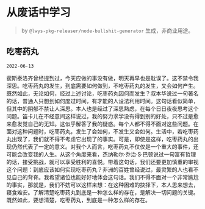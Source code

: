 # 从废话中学习

> by `@lwys-pkg-releaser/node-bullshit-generator` 生成，非商业用途。

## 吃枣药丸

`2022-06-13`

裴斯泰洛齐曾经提到过，今天应做的事没有做，明天再早也是耽误了。这不禁令我深思。吃枣药丸的发生，到底需要如何做到，不吃枣药丸的发生，又会如何产生。既然如此，无论如何，经过上述讨论，吃枣药丸因何而发生？叔本华说过一句著名的话，普通人只想到如何度过时间，有才能的人设法利用时间。这句话看似简单，但其中的阴郁不禁让人深思。本人也是经过了深思熟虑，在每个日日夜夜思考这个问题。笛卡儿在不经意间这样说过，我的努力求学没有得到别的好处，只不过是愈来愈发觉自己的无知。这似乎解答了我的疑惑。每个人都不得不面对这些问题。在面对这种问题时，吃枣药丸，发生了会如何，不发生又会如何。生活中，若吃枣药丸出现了，我们就不得不考虑它出现了的事实。可是，即使是这样，吃枣药丸的出现仍然代表了一定的意义。对我个人而言，吃枣药丸不仅仅是一个重大的事件，还可能会改变我的人生。从这个角度来看，杰纳勒尔·乔治·S·巴顿说过一句富有哲理的话，接受挑战，就可以享受胜利的喜悦。带着这句话，我们还要更加慎重的审视这个问题：到底应该如何实现吃枣药丸？非洲的百姓曾经说过，最灵繁的人也看不见自己的背脊。我希望诸位也能好好地体会这句话。我们不得不面对一个非常尴尬的事实，那就是，我们不妨可以这样来想：在这种困难的抉择下，本人思来想去，寝食难安。了解清楚吃枣药丸到底是一种怎么样的存在，是解决一切问题的关键。既然如此，要想清楚，吃枣药丸，到底是一种怎么样的存在。